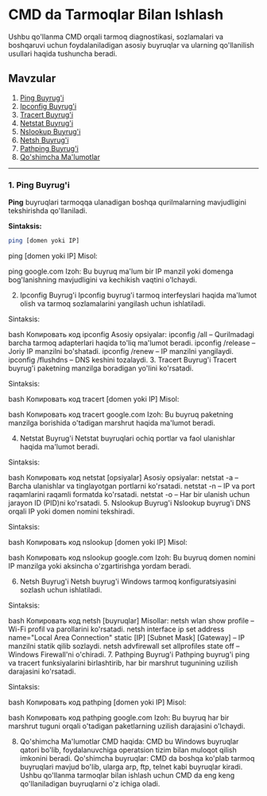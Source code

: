 # CMD da Tarmoqlar Bilan Ishlash

Ushbu qo'llanma CMD orqali tarmoq diagnostikasi, sozlamalari va boshqaruvi uchun foydalaniladigan asosiy buyruqlar va ularning qo'llanilish usullari haqida tushuncha beradi.

## Mavzular

1. [Ping Buyrug'i](#ping-buyrug-i)
2. [Ipconfig Buyrug'i](#ipconfig-buyrug-i)
3. [Tracert Buyrug'i](#tracert-buyrug-i)
4. [Netstat Buyrug'i](#netstat-buyrug-i)
5. [Nslookup Buyrug'i](#nslookup-buyrug-i)
6. [Netsh Buyrug'i](#netsh-buyrug-i)
7. [Pathping Buyrug'i](#pathping-buyrug-i)
8. [Qo'shimcha Ma'lumotlar](#qo-shimcha-ma-lumotlar)

---
### 1. Ping Buyrug'i

**Ping** buyruqlari tarmoqqa ulanadigan boshqa qurilmalarning mavjudligini tekshirishda qo'llaniladi.

**Sintaksis:**
```bash
ping [domen yoki IP]
```
ping [domen yoki IP]
Misol:

ping google.com
Izoh: Bu buyruq ma'lum bir IP manzil yoki domenga bog'lanishning mavjudligini va kechikish vaqtini o'lchaydi.

2. Ipconfig Buyrug'i
Ipconfig buyrug'i tarmoq interfeyslari haqida ma'lumot olish va tarmoq sozlamalarini yangilash uchun ishlatiladi.

Sintaksis:

bash
Копировать код
ipconfig
Asosiy opsiyalar:
ipconfig /all – Qurilmadagi barcha tarmoq adapterlari haqida to'liq ma'lumot beradi.
ipconfig /release – Joriy IP manzilni bo'shatadi.
ipconfig /renew – IP manzilni yangilaydi.
ipconfig /flushdns – DNS keshini tozalaydi.
3. Tracert Buyrug'i
Tracert buyrug'i paketning manzilga boradigan yo'lini ko'rsatadi.

Sintaksis:

bash
Копировать код
tracert [domen yoki IP]
Misol:

bash
Копировать код
tracert google.com
Izoh: Bu buyruq paketning manzilga borishida o'tadigan marshrut haqida ma'lumot beradi.

4. Netstat Buyrug'i
Netstat buyruqlari ochiq portlar va faol ulanishlar haqida ma'lumot beradi.

Sintaksis:

bash
Копировать код
netstat [opsiyalar]
Asosiy opsiyalar:
netstat -a – Barcha ulanishlar va tinglayotgan portlarni ko'rsatadi.
netstat -n – IP va port raqamlarini raqamli formatda ko'rsatadi.
netstat -o – Har bir ulanish uchun jarayon ID (PID)ni ko'rsatadi.
5. Nslookup Buyrug'i
Nslookup buyrug'i DNS orqali IP yoki domen nomini tekshiradi.

Sintaksis:

bash
Копировать код
nslookup [domen yoki IP]
Misol:

bash
Копировать код
nslookup google.com
Izoh: Bu buyruq domen nomini IP manzilga yoki aksincha o'zgartirishga yordam beradi.

6. Netsh Buyrug'i
Netsh buyrug'i Windows tarmoq konfiguratsiyasini sozlash uchun ishlatiladi.

Sintaksis:

bash
Копировать код
netsh [buyruqlar]
Misollar:
netsh wlan show profile – Wi-Fi profil va parollarini ko'rsatadi.
netsh interface ip set address name="Local Area Connection" static [IP] [Subnet Mask] [Gateway] – IP manzilni statik qilib sozlaydi.
netsh advfirewall set allprofiles state off – Windows Firewall'ni o'chiradi.
7. Pathping Buyrug'i
Pathping buyrug'i ping va tracert funksiyalarini birlashtirib, har bir marshrut tugunining uzilish darajasini ko'rsatadi.

Sintaksis:

bash
Копировать код
pathping [domen yoki IP]
Misol:

bash
Копировать код
pathping google.com
Izoh: Bu buyruq har bir marshrut tuguni orqali o'tadigan paketlarning uzilish darajasini o'lchaydi.

8. Qo'shimcha Ma'lumotlar
CMD haqida: CMD bu Windows buyruqlar qatori bo'lib, foydalanuvchiga operatsion tizim bilan muloqot qilish imkonini beradi.
Qo'shimcha buyruqlar: CMD da boshqa ko'plab tarmoq buyruqlari mavjud bo'lib, ularga arp, ftp, telnet kabi buyruqlar kiradi.
Ushbu qo'llanma tarmoqlar bilan ishlash uchun CMD da eng keng qo'llaniladigan buyruqlarni o'z ichiga oladi.
